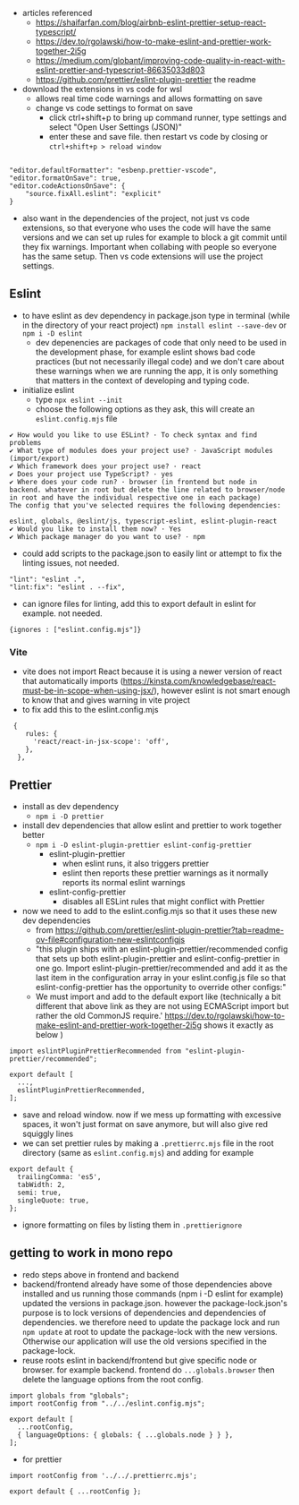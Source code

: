 - articles referenced
	- https://shaifarfan.com/blog/airbnb-eslint-prettier-setup-react-typescript/
	- https://dev.to/rgolawski/how-to-make-eslint-and-prettier-work-together-2i5g
	- https://medium.com/globant/improving-code-quality-in-react-with-eslint-prettier-and-typescript-86635033d803
	- https://github.com/prettier/eslint-plugin-prettier the readme
- download the extensions in vs code for wsl
	- allows real time code warnings and allows formatting on save
	- change vs code settings to format on save
		- click ctrl+shift+p to bring up command runner, type settings and select "Open User Settings (JSON)"
		- enter these and save file. then restart vs code by closing or `ctrl+shift+p > reload window`
```

"editor.defaultFormatter": "esbenp.prettier-vscode",
"editor.formatOnSave": true,
"editor.codeActionsOnSave": {
	"source.fixAll.eslint": "explicit"
}
```

- also want in the dependencies of the project, not just vs code extensions, so that everyone who uses the code will have the same versions and we can set up rules for example to block a git commit until they fix warnings. Important when collabing with people so everyone has the same setup. Then vs code extensions will use the project settings.
## Eslint
- to have eslint as dev dependency in package.json type in terminal (while in the directory of your react project) `npm install eslint --save-dev` or `npm i -D eslint` 
	- dev depenencies are packages of code that only need to be used in the development phase, for example eslint shows bad code practices (but not necessarily illegal code) and we don't care about these warnings when we are running the app, it is only something that matters in the context of developing and typing code.
- initialize eslint
	- type `npx eslint --init`
	- choose the following options as they ask, this will create an `eslint.config.mjs` file
```
✔ How would you like to use ESLint? · To check syntax and find problems
✔ What type of modules does your project use? · JavaScript modules (import/export)
✔ Which framework does your project use? · react
✔ Does your project use TypeScript? · yes
✔ Where does your code run? · browser (in frontend but node in backend. whatever in root but delete the line related to browser/node in root and have the individual respective one in each package)
The config that you've selected requires the following dependencies:

eslint, globals, @eslint/js, typescript-eslint, eslint-plugin-react
✔ Would you like to install them now? · Yes
✔ Which package manager do you want to use? · npm
```
- could add scripts to the package.json to easily lint or attempt to fix the linting issues, not needed.
```
"lint": "eslint .", 
"lint:fix": "eslint . --fix",
```

- can ignore files for linting, add this to export default in eslint for example. not needed.
```
{ignores : ["eslint.config.mjs"]}
```

### Vite
- vite does not import React because it is using a newer version of react that automatically imports (https://kinsta.com/knowledgebase/react-must-be-in-scope-when-using-jsx/), however eslint is not smart enough to know that and gives warning in vite project
- to fix add this to the eslint.config.mjs
```
 {
    rules: {
      'react/react-in-jsx-scope': 'off',
    },
  },
```
## Prettier
- install as dev dependency
	- `npm i -D prettier`
- install dev dependencies that allow eslint and prettier to work together better
	- `npm i -D eslint-plugin-prettier eslint-config-prettier`
		- eslint-plugin-prettier
			- when eslint runs, it also triggers prettier
			- eslint then reports these prettier warnings as it normally reports its normal eslint warnings
		- eslint-config-prettier
			- disables all ESLint rules that might conflict with Prettier
- now we need to add to the eslint.config.mjs so that it uses these new dev dependencies
	- from https://github.com/prettier/eslint-plugin-prettier?tab=readme-ov-file#configuration-new-eslintconfigjs
	- "this plugin ships with an eslint-plugin-prettier/recommended config that sets up both eslint-plugin-prettier and eslint-config-prettier in one go. Import eslint-plugin-prettier/recommended and add it as the last item in the configuration array in your eslint.config.js file so that eslint-config-prettier has the opportunity to override other configs:"
	- We must import and add to the default export like (technically a bit different that above link as they are not using ECMAScript import but rather the old CommonJS require.' https://dev.to/rgolawski/how-to-make-eslint-and-prettier-work-together-2i5g shows it exactly as below )
```
import eslintPluginPrettierRecommended from "eslint-plugin-prettier/recommended";

export default [
  ...,
  eslintPluginPrettierRecommended,
];
```
- save and reload window. now if we mess up formatting with excessive spaces, it won't just format on save anymore, but will also give red squiggly lines
- we can set prettier rules by making a `.prettierrc.mjs` file in the root directory (same as `eslint.config.mjs`) and adding for example
```
export default {
  trailingComma: 'es5',
  tabWidth: 2,
  semi: true,
  singleQuote: true,
};
```

- ignore formatting on files by listing them in `.prettierignore`

## getting to work in mono repo
- redo steps above in frontend and backend
- backend/frontend already have some of those dependencies above installed and us running those commands (npm i -D eslint for example) updated the versions in package.json. however the package-lock.json's purpose is to lock versions of dependencies and dependencies of dependencies. we therefore need to update the package lock and run `npm update` at root to update the package-lock with the new versions. Otherwise our application will use the old versions specified in the package-lock.
-  reuse roots eslint in backend/frontend but give specific node or browser. for example backend. frontend do `...globals.browser` then delete the language options from the root config.
```
import globals from "globals";
import rootConfig from "../../eslint.config.mjs";

export default [
  ...rootConfig,
  { languageOptions: { globals: { ...globals.node } } },
];
```
- for prettier
```
import rootConfig from '../../.prettierrc.mjs';

export default { ...rootConfig };
```
